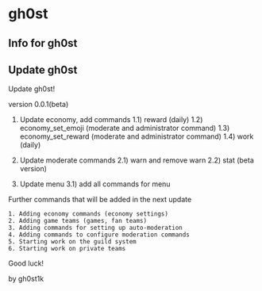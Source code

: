 # gh0st
## Info for gh0st
## Update gh0st

Update gh0st!

version 0.0.1(beta)

1. Update economy, add commands
    1.1) reward (daily)
    1.2) economy_set_emoji (moderate and administrator command)
    1.3) economy_set_reward (moderate and administrator command)
    1.4) work (daily)
    
2. Update moderate commands
    2.1) warn and remove warn
    2.2) stat (beta version)

3. Update menu
    3.1) add all commands for menu

Further commands that will be added in the next update

    1. Adding economy commands (economy settings)
    2. Adding game teams (games, fan teams)
    3. Adding commands for setting up auto-moderation
    4. Adding commands to configure moderation commands
    5. Starting work on the guild system
    6. Starting work on private teams

Good luck!

by gh0st1k


